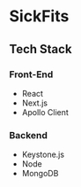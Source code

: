 # SickFits
 
## Tech Stack

### Front-End
* React
* Next.js
* Apollo Client

### Backend
* Keystone.js
* Node
* MongoDB